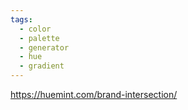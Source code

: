 ```yaml
---
tags:
  - color
  - palette
  - generator
  - hue
  - gradient
---
```

https://huemint.com/brand-intersection/